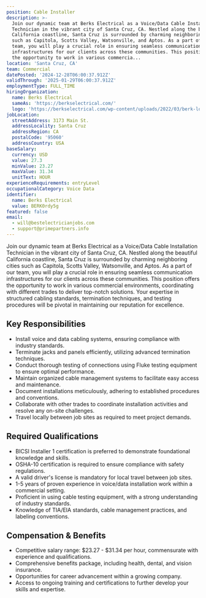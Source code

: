 ```yaml
---
position: Cable Installer
description: >-
  Join our dynamic team at Berks Electrical as a Voice/Data Cable Installation
  Technician in the vibrant city of Santa Cruz, CA. Nestled along the beautiful
  California coastline, Santa Cruz is surrounded by charming neighboring cities
  such as Capitola, Scotts Valley, Watsonville, and Aptos. As a part of our
  team, you will play a crucial role in ensuring seamless communication
  infrastructures for our clients across these communities. This position offers
  the opportunity to work in various commercia...
location: 'Santa Cruz, CA'
team: Commercial
datePosted: '2024-12-28T06:00:37.912Z'
validThrough: '2025-01-29T06:00:37.912Z'
employmentType: FULL_TIME
hiringOrganization:
  name: Berks Electrical
  sameAs: 'https://berkselectrical.com/'
  logo: 'https://berkselectrical.com/wp-content/uploads/2022/03/berk-logo.jpg'
jobLocation:
  streetAddress: 3173 Main St.
  addressLocality: Santa Cruz
  addressRegion: CA
  postalCode: '95060'
  addressCountry: USA
baseSalary:
  currency: USD
  value: 27.3
  minValue: 23.27
  maxValue: 31.34
  unitText: HOUR
experienceRequirements: entryLevel
occupationalCategory: Voice Data
identifier:
  name: Berks Electrical
  value: BERK0rdy5g
featured: false
email:
  - will@bestelectricianjobs.com
  - support@primepartners.info
---
```




Join our dynamic team at Berks Electrical as a Voice/Data Cable Installation Technician in the vibrant city of Santa Cruz, CA. Nestled along the beautiful California coastline, Santa Cruz is surrounded by charming neighboring cities such as Capitola, Scotts Valley, Watsonville, and Aptos. As a part of our team, you will play a crucial role in ensuring seamless communication infrastructures for our clients across these communities. This position offers the opportunity to work in various commercial environments, coordinating with different trades to deliver top-notch solutions. Your expertise in structured cabling standards, termination techniques, and testing procedures will be pivotal in maintaining our reputation for excellence.

## Key Responsibilities

- Install voice and data cabling systems, ensuring compliance with industry standards.
- Terminate jacks and panels efficiently, utilizing advanced termination techniques.
- Conduct thorough testing of connections using Fluke testing equipment to ensure optimal performance.
- Maintain organized cable management systems to facilitate easy access and maintenance.
- Document installations meticulously, adhering to established procedures and conventions.
- Collaborate with other trades to coordinate installation activities and resolve any on-site challenges.
- Travel locally between job sites as required to meet project demands.

## Required Qualifications

- BICSI Installer 1 certification is preferred to demonstrate foundational knowledge and skills.
- OSHA-10 certification is required to ensure compliance with safety regulations.
- A valid driver's license is mandatory for local travel between job sites.
- 1-5 years of proven experience in voice/data installation work within a commercial setting.
- Proficient in using cable testing equipment, with a strong understanding of industry standards.
- Knowledge of TIA/EIA standards, cable management practices, and labeling conventions.

## Compensation & Benefits

- Competitive salary range: $23.27 - $31.34 per hour, commensurate with experience and qualifications.
- Comprehensive benefits package, including health, dental, and vision insurance.
- Opportunities for career advancement within a growing company.
- Access to ongoing training and certifications to further develop your skills and expertise.
